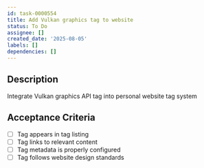 ```yaml
---
id: task-0000554
title: Add Vulkan graphics tag to website
status: To Do
assignee: []
created_date: '2025-08-05'
labels: []
dependencies: []
---
```


## Description

Integrate Vulkan graphics API tag into personal website tag system

## Acceptance Criteria

- [ ] Tag appears in tag listing
- [ ] Tag links to relevant content
- [ ] Tag metadata is properly configured
- [ ] Tag follows website design standards
